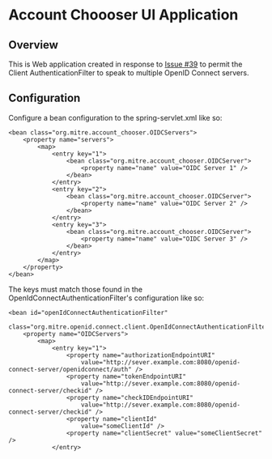 # Account Choooser UI Application

## Overview

This is Web application created in response to [Issue #39] to permit the Client AuthenticationFilter to speak to multiple OpenID Connect servers.


## Configuration

Configure a bean configuration to the spring-servlet.xml like so:

	<bean class="org.mitre.account_chooser.OIDCServers">
		<property name="servers">
			<map>
				<entry key="1">
					<bean class="org.mitre.account_chooser.OIDCServer">
						<property name="name" value="OIDC Server 1" />
					</bean>
				</entry>
				<entry key="2">
					<bean class="org.mitre.account_chooser.OIDCServer">
						<property name="name" value="OIDC Server 2" />
					</bean>
				</entry>
				<entry key="3">
					<bean class="org.mitre.account_chooser.OIDCServer">
						<property name="name" value="OIDC Server 3" />
					</bean>
				</entry>
			</map>
		</property>
	</bean>


The keys must match those found in the OpenIdConnectAuthenticationFilter's configuration like so:

	<bean id="openIdConnectAuthenticationFilter"
		class="org.mitre.openid.connect.client.OpenIdConnectAuthenticationFilter">
		<property name="OIDCServers">
			<map>
				<entry key="1">
					<property name="authorizationEndpointURI" 
						value="http://sever.example.com:8080/openid-connect-server/openidconnect/auth" />
					<property name="tokenEndpointURI" 
						value="http://sever.example.com:8080/openid-connect-server/checkid" />
					<property name="checkIDEndpointURI" 
						value="http://sever.example.com:8080/openid-connect-server/checkid" />
					<property name="clientId" 
						value="someClientId" /> 
					<property name="clientSecret" value="someClientSecret" />
				</entry>

[Issue #39]: http://github.com/jricher/OpenID-Connect-Java-Spring-Server/issues/39 "Issue #39 -- Multiple Point Client"